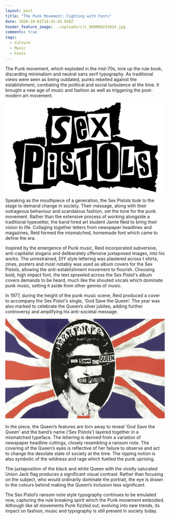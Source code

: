 ```yaml
---
layout: post
title: "The Punk Movement: Fighting with Fonts"
date: 2020-10-01T14:41:43.038Z
header_feature_image: ../uploads/cri_000000251814.jpg
comments: true
tags:
  - Culture
  - Music
  - Fonts
---
```

The Punk movement, which exploded in the mid-70s, tore up the rule book, discarding minimalism and neutral sans serif typography. As traditional views were seen as being outdated, punks rebelled against the establishment, combating the political and social turbulence at the time. It brought a new age of music and fashion as well as triggering the post-modern art movement. 

![© 1000logos.net ](../uploads/sex-pistols-logo.png "The Sex Pistols' 'ransom note' style logo")

Speaking as the mouthpiece of a generation, the Sex Pistols took to the stage to demand change in society. Their message, along with their outrageous behaviour and scandalous fashion, set the tone for the punk movement. Rather than the extensive process of working alongside a traditional typesetter, the band hired art student Jamie Reid to bring their vision to life. Collaging together letters from newspaper headlines and magazines, Reid formed the mismatched, homemade font which came to define the era.

Inspired by the emergence of Punk music, Reid incorporated subversive, anti-capitalist slogans and deliberately offensive juxtaposed images, into his works. The unrestrained, DIY style lettering was plastered across t shirts, zines, posters and most notably was used as album covers for the Sex Pistols, allowing the anti-establishment movement to flourish. Choosing bold, high impact font, the text sprawled across the Sex Pistol's album covers demands to be heard, much like the shouted vocals which dominate punk music, setting it aside from other genres of music.

In 1977, during the height of the punk music scene, Reid produced a cover to accompany the Sex Pistol's single, ‘God Save the Queen’. The year was also marked to celebrate the Queen’s silver jubilee, adding further controversy and amplifying his anti-societal message.

![© Telegraph Media Group Limited 2020](../uploads/queen.webp "'God Save the Queen' ")

In the piece, the Queen’s features are torn away to reveal ‘God Save the Queen’ and the band’s name (‘Sex Pistols’) layered together in a mismatched typeface. The lettering is derived from a variation of newspaper headline cuttings, closely resembling a ransom note. The covering of the Queen’s eyes is reflective of her failure to observe and act to change the desolate state of society at the time. The ripping notion is also symbolic of the wildness and rage which fuelled the punk uprising.

The juxtaposition of the black and white Queen with the vividly saturated Union Jack flag produces a significant visual contrast. Rather than focusing on the subject, who would ordinarily dominate the portrait, the eye is drawn to the colours behind making the Queen’s inclusion less significant. 

The Sex Pistol’s ransom note style typography continues to be emulated now, capturing the rule breaking spirit which the Punk movement embodied. Although like all movements Punk fizzled out, evolving into new trends, its impact on fashion, music and typography is still present in society today.